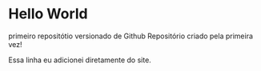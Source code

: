 # Hello World
 primeiro repositótio versionado de Github
Repositório criado pela primeira vez!

Essa linha eu adicionei diretamente do site.
